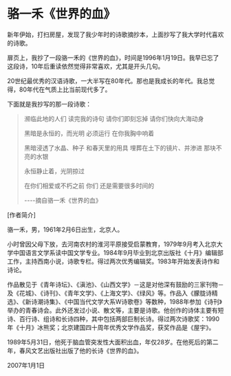 # 骆一禾《世界的血》

新年伊始，打扫房屋，发现了我少年时的诗歌摘抄本，上面抄写了我大学时代喜欢的诗歌。

扉页上，我抄了一段骆一禾的《世界的血》，时间是1996年1月19日。我早已忘了这段诗，10年后重读依然觉得非常喜欢，尤其是开头几句。

20世纪最优秀的汉语诗歌，一大半写在80年代。那也是我成长的年代。我总觉得，80年代在气质上比当前现代多了。

下面就是我抄写的那一段诗歌：

> 濒临此地的人们
> 读完我的诗句
> 请你们即刻忘掉
> 请你们快向大海动身
> 
> 黑暗是永恒的，而光明
> 必须运行
> 在你我胸中响着
> 
> 黑暗浸透了水晶、种子
> 和春天里的用具
> 埋葬在土下的镜片、并渗进
> 那块不亮的水银
> 
> 永恒静止着，光阴掠过
> 
> 在你们相爱或不朽之前
> 你们
> 还是需要很多时间的
> 
> ----摘自骆一禾《世界的血》

[作者简介]

骆一禾，男，1961年2月6日出生，北京人。

小时曾因父母下放，去河南农村的淮河平原接受启蒙教育，1979年9月考入北京大学中国语言文学系读中国文学专业。1984年9月毕业到北京出版社《十月》编辑部工作，主持西南小说，诗歌专栏。得过两次优秀编辑奖。1983年开始发表诗作和诗论。

作品散见于《青年诗坛》、《滇池》、《山西文学》－这是对他深有鼓励的三家刊物－及《花城》、《诗刊》、《青年文学》、《上海文学》、《绿风》等。作品入《朦胧诗精选》、《新诗潮诗集》、《中国当代文学大系W诗歌卷》等数种，1988年参加《诗刊》举办的青春诗会。此外还发过小说、散文等，主要是诗歌。他创作的诗体主要有短诗、百行诗、组诗和长诗四种，其中包括两部巨制长诗。得过两次诗歌奖：1990年《十月》冰熊奖；北京建国四十周年优秀文学作品奖，获奖作品是《屋宇》。

1989年5月31日，他死于脑血管突发性大面积出血，年仅28岁。在他死后的第二年，春风文艺出版社出版了他的长诗《世界的血》。

2007年1月1日
